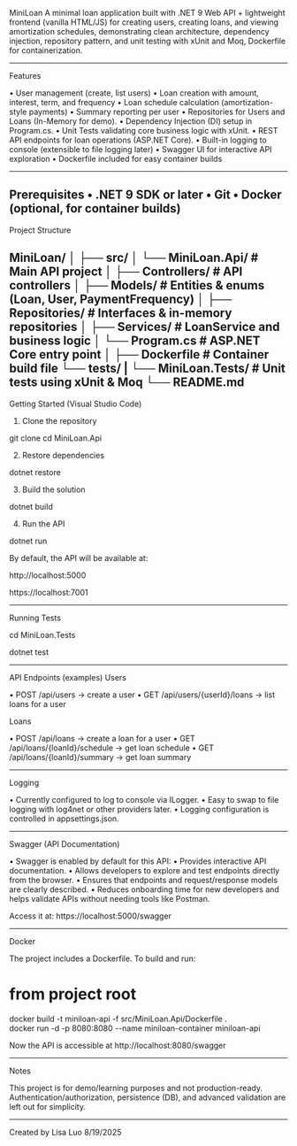 MiniLoan
A minimal loan application built with .NET 9 Web API + lightweight frontend (vanilla HTML/JS) for creating users, creating loans, and viewing amortization schedules, demonstrating clean architecture, dependency injection, repository pattern, and unit testing with xUnit and Moq, Dockerfile for containerization.

---------------

Features

• User management (create, list users)
•	Loan creation with amount, interest, term, and frequency
• Loan schedule calculation (amortization-style payments)
• Summary reporting per user
•	Repositories for Users and Loans (In-Memory for demo).
•	Dependency Injection (DI) setup in Program.cs.
•	Unit Tests validating core business logic with xUnit.
•	REST API endpoints for loan operations (ASP.NET Core).
• Built-in logging to console (extensible to file logging later)
• Swagger UI for interactive API exploration
• Dockerfile included for easy container builds

---------------

Prerequisites
•	.NET 9 SDK or later
•	Git
• Docker (optional, for container builds)
---------------

Project Structure

MiniLoan/
│
├── src/
│   └── MiniLoan.Api/          # Main API project
│       ├── Controllers/       # API controllers
│       ├── Models/            # Entities & enums (Loan, User, PaymentFrequency)
│       ├── Repositories/      # Interfaces & in-memory repositories
│       ├── Services/          # LoanService and business logic
│       └── Program.cs         # ASP.NET Core entry point
│       ├── Dockerfile         # Container build file 
└── tests/
|    └── MiniLoan.Tests/        # Unit tests using xUnit & Moq
└── README.md
---------------

Getting Started (Visual Studio Code)
1. Clone the repository

  git clone <your-repo-url>
  cd MiniLoan.Api

2. Restore dependencies

  dotnet restore

3. Build the solution

  dotnet build

4. Run the API

  dotnet run

By default, the API will be available at:

http://localhost:5000

https://localhost:7001

---------------

Running Tests

cd MiniLoan.Tests

dotnet test

---------------

API Endpoints (examples)
Users

• POST /api/users → create a user
• GET /api/users/{userId}/loans → list loans for a user

Loans

• POST /api/loans → create a loan for a user
• GET /api/loans/{loanId}/schedule → get loan schedule
• GET /api/loans/{loanId}/summary → get loan summary

---------------

Logging

• Currently configured to log to console via ILogger<T>.
• Easy to swap to file logging with log4net or other providers later.
• Logging configuration is controlled in appsettings.json.

---------------

Swagger (API Documentation)

• Swagger is enabled by default for this API:
• Provides interactive API documentation.
• Allows developers to explore and test endpoints directly from the browser.
• Ensures that endpoints and request/response models are clearly described.
• Reduces onboarding time for new developers and helps validate APIs without needing tools like Postman.

Access it at:
https://localhost:5000/swagger

---------------

Docker

The project includes a Dockerfile. To build and run:
  # from project root
  docker build -t miniloan-api -f src/MiniLoan.Api/Dockerfile .  
  docker run -d -p 8080:8080 --name miniloan-container miniloan-api

Now the API is accessible at http://localhost:8080/swagger

---------------

Notes

This project is for demo/learning purposes and not production-ready.
Authentication/authorization, persistence (DB), and advanced validation are left out for simplicity.

---------------

Created by Lisa Luo 8/19/2025